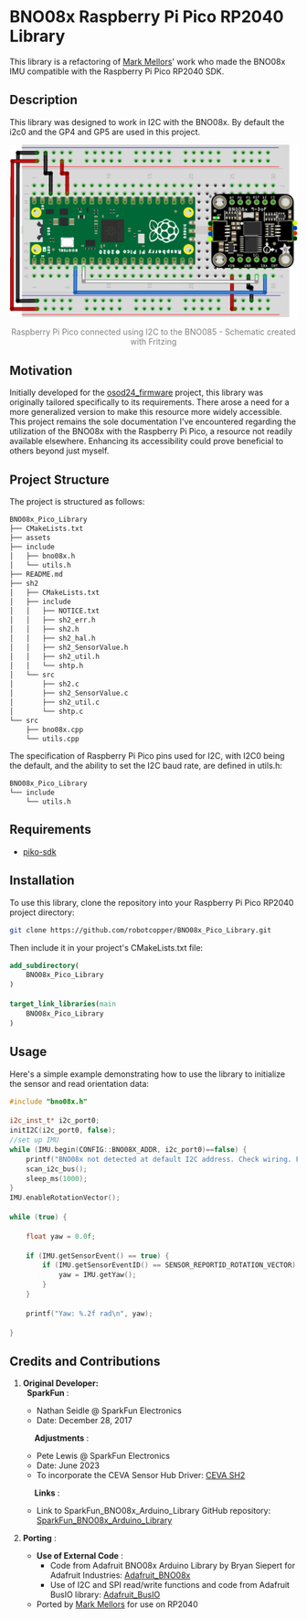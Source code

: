 # BNO08x Raspberry Pi Pico RP2040 Library

This library is a refactoring of [Mark Mellors](https://github.com/markmellors)' work who made the BNO08x IMU compatible with the Raspberry Pi Pico RP2040 SDK. 

## Description

This library was designed to work in I2C with the BNO08x.
By default the i2c0 and the GP4 and GP5 are used in this project.

![Raspberry Pi Pico and BNO085](assets/pico_bno08x_schematic.png)
<p align="center" style="color:gray;">Raspberry Pi Pico connected using I2C to the BNO085 - Schematic created with Fritzing</p>

## Motivation

Initially developed for the [osod24_firmware](https://github.com/thingswebuilt/osod24_firmware) project, this library was originally tailored specifically to its requirements. There arose a need for a more generalized version to make this resource more widely accessible. <br>
This project remains the sole documentation I've encountered regarding the utilization of the BNO08x with the Raspberry Pi Pico, a resource not readily available elsewhere. Enhancing its accessibility could prove beneficial to others beyond just myself.

## Project Structure

The project is structured as follows:

```
BNO08x_Pico_Library
├── CMakeLists.txt
├── assets
├── include
│   ├── bno08x.h
│   └── utils.h
├── README.md
├── sh2
│   ├── CMakeLists.txt
│   ├── include
│   │   ├── NOTICE.txt
│   │   ├── sh2_err.h
│   │   ├── sh2.h
│   │   ├── sh2_hal.h
│   │   ├── sh2_SensorValue.h
│   │   ├── sh2_util.h
│   │   └── shtp.h
│   └── src
│       ├── sh2.c
│       ├── sh2_SensorValue.c
│       ├── sh2_util.c
│       └── shtp.c
└── src
    ├── bno08x.cpp
    └── utils.cpp
```

The specification of Raspberry Pi Pico pins used for I2C, with I2C0 being the default, and the ability to set the I2C baud rate, are defined in utils.h:
```
BNO08x_Pico_Library
└── include
    └── utils.h
```
## Requirements
- [piko-sdk](https://github.com/raspberrypi/pico-sdk)

## Installation

To use this library, clone the repository into your Raspberry Pi Pico RP2040 project directory:

```bash
git clone https://github.com/robotcopper/BNO08x_Pico_Library.git
```

Then include it in your project's CMakeLists.txt file:

```cmake
add_subdirectory(
	BNO08x_Pico_Library
)

target_link_libraries(main
    BNO08x_Pico_Library
)
```

## Usage

Here's a simple example demonstrating how to use the library to initialize the sensor and read orientation data:

```cpp
#include "bno08x.h"

i2c_inst_t* i2c_port0;
initI2C(i2c_port0, false);
//set up IMU
while (IMU.begin(CONFIG::BNO08X_ADDR, i2c_port0)==false) {
    printf("BNO08x not detected at default I2C address. Check wiring. Freezing\n");
    scan_i2c_bus();
    sleep_ms(1000);
}
IMU.enableRotationVector();

while (true) {

    float yaw = 0.0f;

    if (IMU.getSensorEvent() == true) {
        if (IMU.getSensorEventID() == SENSOR_REPORTID_ROTATION_VECTOR) {
            yaw = IMU.getYaw();
        }
    }

    printf("Yaw: %.2f rad\n", yaw);

}

```

## Credits and Contributions

1. **Original Developer: <br>
   &nbsp; SparkFun** :
   - Nathan Seidle @ SparkFun Electronics
   - Date: December 28, 2017

   &nbsp;&nbsp;&nbsp;&nbsp; **Adjustments** :
   - Pete Lewis @ SparkFun Electronics
   - Date: June 2023
   - To incorporate the CEVA Sensor Hub Driver: [CEVA SH2](https://github.com/ceva-dsp/sh2)

   &nbsp;&nbsp;&nbsp;&nbsp; **Links** :
   - Link to SparkFun_BNO08x_Arduino_Library GitHub repository: [SparkFun_BNO08x_Arduino_Library](https://github.com/sparkfun/SparkFun_BNO08x_Arduino_Library)

3. **Porting** :
   - **Use of External Code** :
        - Code from Adafruit BNO08x Arduino Library by Bryan Siepert for Adafruit Industries: [Adafruit_BNO08x](https://github.com/adafruit/Adafruit_BNO08x)
        - Use of I2C and SPI read/write functions and code from Adafruit BusIO library: [Adafruit_BusIO](https://github.com/adafruit/Adafruit_BusIO)
   - Ported by [Mark Mellors](https://github.com/markmellors) for use on RP2040
